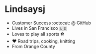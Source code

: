 # Lindsaysj

- Customer Success :octocat: @ GitHub
- Lives in San Francisco :us:
- Loves to play all sports :soccer:
- :heart: Road trips, cooking, knitting
- From Orange County 
